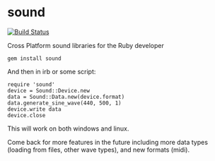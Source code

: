 sound
=====
[![Build Status](https://travis-ci.org/RSMP/sound.svg?branch=io)](https://travis-ci.org/RSMP/sound)

Cross Platform sound libraries for the Ruby developer

    gem install sound

And then in irb or some script:

    require 'sound'
    device = Sound::Device.new
    data = Sound::Data.new(device.format)
    data.generate_sine_wave(440, 500, 1)
    device.write data
    device.close
    
This will work on both windows and linux.

Come back for more features in the future including more data
types (loading from files, other wave types), and new formats (midi).

